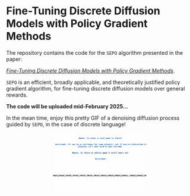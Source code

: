 # Fine-Tuning Discrete Diffusion Models with Policy Gradient Methods

The repository contains the code for the `SEPO` algorithm presented in the paper:

*[Fine-Tuning Discrete Diffusion Models with Policy Gradient Methods](https://arxiv.org/abs/2502.01384)*.

`SEPO` is an efficient, broadly applicable, and theoretically justified policy gradient algorithm, for fine-tuning discrete diffusion models over general rewards.

**The code will be uploaded mid-February 2025...**

In the mean time, enjoy this pretty GIF of a denoising diffusion process guided by `SEPO`, in the case of discrete language!

<p align="center">
<img src="https://github.com/ozekri/SEPO/blob/main/img/denoising_RLHF.gif" width=50% height=50% alt>
</p>